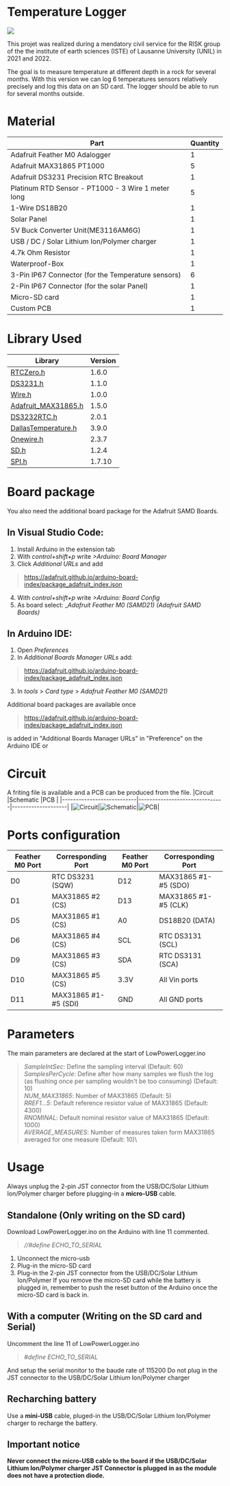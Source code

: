 
# Temperature Logger
![](img/logo.svg)

This projet was realized during a mendatory civil service for the RISK group of the the institute of earth sciences (ISTE) of Lausanne University (UNIL) in 2021 and 2022.

The goal is to measure temperature at different depth in a rock for several months. With this version we can log 6 temperatures sensors relatively precisely and log this data on an SD card. The logger should be able to run for several months outside.

# Material
| Part                                               | Quantity |
|----------------------------------------------------|----------|
| Adafruit Feather M0 Adalogger                      | 1        |
| Adafruit MAX31865 PT1000                           | 5        |
| Adafruit DS3231 Precision RTC Breakout             | 1        |
| Platinum RTD Sensor - PT1000 - 3 Wire 1 meter long | 5        |
| 1-Wire DS18B20                                     | 1        |
| Solar Panel                                        | 1        |
| 5V Buck Converter Unit(ME3116AM6G)                 | 1        |
| USB / DC / Solar Lithium Ion/Polymer charger       | 1        |
| 4.7k Ohm Resistor                                  | 1        |
| Waterproof-Box                                     | 1        |
| 3-Pin IP67 Connector (for the Temperature sensors) | 6        |
| 2-Pin IP67 Connector (for the solar Panel)         | 1        |
| Micro-SD card                                      | 1        |
| Custom PCB                                         | 1        |

# Library Used
|   Library   |  Version  |
|-------------|-----------|
|[RTCZero.h](https://www.arduino.cc/reference/en/libraries/rtczero/)|1.6.0|
|[DS3231.h](https://www.arduino.cc/reference/en/libraries/ds3231/)|1.1.0|
|[Wire.h](https://github.com/esp8266/Arduino/blob/master/libraries/Wire/Wire.h)|1.0.0|
|[Adafruit_MAX31865.h](https://github.com/adafruit/Adafruit_MAX31865)|1.5.0|
|[DS3232RTC.h](https://github.com/JChristensen/DS3232RTC)|2.0.1|
|[DallasTemperature.h](https://github.com/milesburton/Arduino-Temperature-Control-Library)|3.9.0|
|[Onewire.h](https://www.arduino.cc/reference/en/libraries/onewire/)|2.3.7|
|[SD.h](https://www.arduino.cc/reference/en/libraries/sd/)|1.2.4|
|[SPI.h](https://www.arduino.cc/reference/en/language/functions/communication/spi/)|1.7.10|
# Board package
You also need the additional board package for the Adafruit SAMD Boards.
## In Visual Studio Code:
1. Install Arduino in the extension tab
2. With _control+shift+p_ write _>Arduino: Board Manager_
3. Click _Additional URLs_ and add 
> https://adafruit.github.io/arduino-board-index/package_adafruit_index.json
4. With _control+shift+p_ write _>Arduino: Board Config_
5. As board select: __Adafruit Feather M0 (SAMD21) (Adafruit SAMD Boards)_

## In Arduino IDE:
1. Open _Preferences_
2. In _Additional Boards Manager URLs_ add:
> https://adafruit.github.io/arduino-board-index/package_adafruit_index.json
3. In _tools_ > _Card type_ > _Adafruit Feather M0 (SAMD21)_ 

Additional board packages are available once
>https://adafruit.github.io/arduino-board-index/package_adafruit_index.json

is added in "Additional Boards Manager URLs" in "Preference" on the Arduino IDE or 

# Circuit
A friting file is available and a PCB can be produced from the file.
|Circuit                    |Schematic                      |PCB                 |
|---------------------------|-------------------------------|--------------------|
|![Circuit](img/circuit.svg)|![Schematic](img/schematic.svg)|![PCB](/img/PCB.svg)|

# Ports configuration
| Feather M0 Port        | Corresponding Port        | Feather M0 Port        | Corresponding Port        |
|------------------------|---------------------------|------------------------|---------------------------|
| D0                     | RTC DS3231 (SQW)          | D12                    | MAX31865 #1-#5 (SDO)      |
| D1                     | MAX31865 #2 (CS)          | D13                    | MAX31865 #1-#5 (CLK)      |
| D5                     | MAX31865 #1 (CS)          | A0                     | DS18B20 (DATA)            |
| D6                     | MAX31865 #4 (CS)          | SCL                    | RTC DS3131 (SCL)          |
| D9                     | MAX31865 #3 (CS)          | SDA                    | RTC DS3131 (SCA)          |
| D10                    | MAX31865 #5 (CS)          | 3.3V                   | All Vin ports             |
| D11                    | MAX31865 #1-#5 (SDI)      | GND                    | All GND ports             |


# Parameters
The main parameters are declared at the start of LowPowerLogger.ino
> _SampleIntSec_: Define the sampling interval (Default: 60) \
> _SamplesPerCycle_: Define after how many samples we flush the log (as flushing once per sampling wouldn't be too consuming) (Default: 10)\
>_NUM_MAX31865_: Number of MAX31865 (Default: 5)\
>_RREF1...5_: Default reference resistor value of MAX31865 (Default: 4300)\
>_RNOMINAL_: Default nominal resistor value of MAX31865 (Default: 1000)\
>_AVERAGE_MEASURES_: Number of measures taken form MAX31865 averaged for one measure (Default: 10)\

# Usage
Always unplug the 2-pin JST connector from the USB/DC/Solar Lithium Ion/Polymer charger before plugging-in a __micro-USB__  cable.
## Standalone (Only writing on the SD card)
Download LowPowerLogger.ino on the Arduino with line 11 commented.
>_//#define ECHO_TO_SERIAL_
1. Unconnect the micro-usb
2. Plug-in the micro-SD card
3. Plug-in the 2-pin JST connector from the USB/DC/Solar Lithium Ion/Polymer 
If you remove the micro-SD card while the battery is plugged in, remember to push the reset button of the Arduino once the micro-SD card is back in.

## With a computer (Writing on the SD card and Serial)
Uncomment the line 11 of LowPowerLogger.ino
>_#define ECHO_TO_SERIAL_

And setup the serial monitor to the baude rate of 115200
Do not plug in the JST connector to the USB/DC/Solar Lithium Ion/Polymer charger

## Recharching battery
Use a __mini-USB__ cable, pluged-in the USB/DC/Solar Lithium Ion/Polymer charger to recharge the battery.

## Important notice
**Never connect the micro-USB cable to the board if the USB/DC/Solar Lithium Ion/Polymer charger JST Connector is plugged in as the module does not have a protection diode.**
